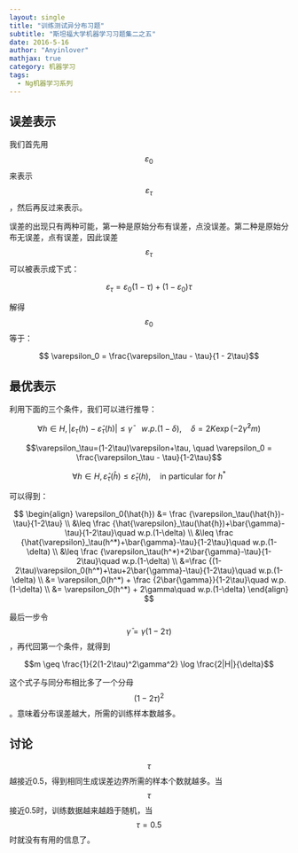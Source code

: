 ```yaml
---
layout: single
title: "训练测试异分布习题"
subtitle: "斯坦福大学机器学习习题集二之五"
date: 2016-5-16
author: "Anyinlover"
mathjax: true
category: 机器学习
tags:
  - Ng机器学习系列
---
```


## 误差表示
我们首先用$$\varepsilon_0$$来表示$$\varepsilon_\tau$$，然后再反过来表示。

误差的出现只有两种可能，第一种是原始分布有误差，点没误差。第二种是原始分布无误差，点有误差，因此误差$$\varepsilon_\tau$$可以被表示成下式：

$$\varepsilon_\tau = \varepsilon_0(1-\tau) + (1-\varepsilon_0)\tau$$

解得$$\varepsilon_0$$等于：

$$ \varepsilon_0 = \frac{\varepsilon_\tau - \tau}{1 - 2\tau}$$

## 最优表示

利用下面的三个条件，我们可以进行推导：

$$ \forall h \in H, | \varepsilon_\tau(h) - \hat{\varepsilon}_\tau(h)| \leq \bar{\gamma} \quad w.p.(1-\delta), \quad \delta=2K \exp(-2\bar{\gamma}^2m)$$

$$\varepsilon_\tau=(1-2\tau)\varepsilon+\tau, \quad \varepsilon_0 = \frac{\varepsilon_\tau - \tau}{1-2\tau}$$

$$\forall h \in H, \hat{\varepsilon}_\tau(\hat{h}) \leq \hat{\varepsilon}_\tau(h), \quad \text{in particular for }h^*$$

可以得到：

$$
\begin{align}
\varepsilon_0(\hat{h}) &= \frac {\varepsilon_\tau(\hat{h})-\tau}{1-2\tau} \\
&\leq \frac {\hat{\varepsilon}_\tau(\hat{h})+\bar{\gamma}-\tau}{1-2\tau}\quad w.p.(1-\delta) \\
&\leq \frac {\hat{\varepsilon}_\tau(h^*)+\bar{\gamma}-\tau}{1-2\tau}\quad w.p.(1-\delta) \\
&\leq \frac {\varepsilon_\tau(h^*)+2\bar{\gamma}-\tau}{1-2\tau}\quad w.p.(1-\delta) \\
&=\frac {(1-2\tau)\varepsilon_0(h^*)+\tau+2\bar{\gamma}-\tau}{1-2\tau}\quad w.p.(1-\delta) \\
&= \varepsilon_0(h^*) + \frac {2\bar{\gamma}}{1-2\tau}\quad w.p.(1-\delta) \\
&= \varepsilon_0(h^*) + 2\gamma\quad w.p.(1-\delta)
\end{align}
$$

最后一步令$$\bar{\gamma}=\gamma(1-2\tau)$$，再代回第一个条件，就得到

$$m \geq \frac{1}{2(1-2\tau)^2\gamma^2} \log \frac{2|H|}{\delta}$$

这个式子与同分布相比多了一个分母$$(1-2\tau)^2$$。意味着分布误差越大，所需的训练样本数越多。

## 讨论

$$\tau$$越接近0.5，得到相同生成误差边界所需的样本个数就越多。当$$\tau$$接近0.5时，训练数据越来越趋于随机，当$$\tau=0.5$$时就没有有用的信息了。
